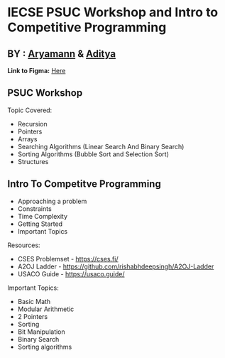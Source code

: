 # IECSE PSUC Workshop and Intro to Competitive Programming

## BY : [Aryamann](https://github.com/AryamannNingombam) & [Aditya](https://github.com/adityachandra1)

**Link to Figma:** [Here](https://www.figma.com/file/PFqKFBjgbNfODUasvaBzZU/IECSE--PSUC-Workshop-and-Intro-To-CP?node-id=0%3A1)

## PSUC Workshop

Topic Covered:

- Recursion
- Pointers
- Arrays
- Searching Algorithms (Linear Search And Binary Search)
- Sorting Algorithms (Bubble Sort and Selection Sort)
- Structures

## Intro To Competitve Programming

- Approaching a problem
- Constraints
- Time Complexity
- Getting Started
- Important Topics

Resources:

- CSES Problemset - https://cses.fi/
- A2OJ Ladder - https://github.com/rishabhdeepsingh/A2OJ-Ladder
- USACO Guide - https://usaco.guide/

Important Topics:

- Basic Math
- Modular Arithmetic
- 2 Pointers
- Sorting
- Bit Manipulation
- Binary Search
- Sorting algorithms
